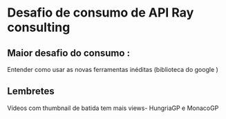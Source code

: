 # Desafio de consumo de API Ray consulting
## Maior desafio do consumo : 
Entender como usar as novas ferramentas inéditas (biblioteca do google )


## Lembretes
Vídeos com thumbnail de batida tem mais views- HungriaGP e MonacoGP


